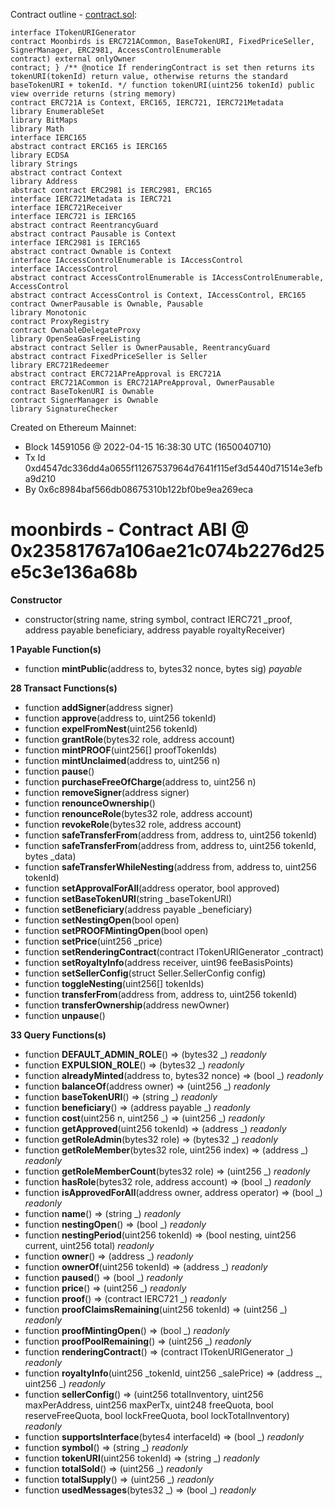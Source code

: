 Contract outline - [contract.sol](contract.sol):

```
interface ITokenURIGenerator
contract Moonbirds is ERC721ACommon, BaseTokenURI, FixedPriceSeller, SignerManager, ERC2981, AccessControlEnumerable
contract) external onlyOwner
contract; } /** @notice If renderingContract is set then returns its tokenURI(tokenId) return value, otherwise returns the standard baseTokenURI + tokenId. */ function tokenURI(uint256 tokenId) public view override returns (string memory)
contract ERC721A is Context, ERC165, IERC721, IERC721Metadata
library EnumerableSet
library BitMaps
library Math
interface IERC165
abstract contract ERC165 is IERC165
library ECDSA
library Strings
abstract contract Context
library Address
abstract contract ERC2981 is IERC2981, ERC165
interface IERC721Metadata is IERC721
interface IERC721Receiver
interface IERC721 is IERC165
abstract contract ReentrancyGuard
abstract contract Pausable is Context
interface IERC2981 is IERC165
abstract contract Ownable is Context
interface IAccessControlEnumerable is IAccessControl
interface IAccessControl
abstract contract AccessControlEnumerable is IAccessControlEnumerable, AccessControl
abstract contract AccessControl is Context, IAccessControl, ERC165
contract OwnerPausable is Ownable, Pausable
library Monotonic
contract ProxyRegistry
contract OwnableDelegateProxy
library OpenSeaGasFreeListing
abstract contract Seller is OwnerPausable, ReentrancyGuard
abstract contract FixedPriceSeller is Seller
library ERC721Redeemer
abstract contract ERC721APreApproval is ERC721A
contract ERC721ACommon is ERC721APreApproval, OwnerPausable
contract BaseTokenURI is Ownable
contract SignerManager is Ownable
library SignatureChecker
```


Created on Ethereum Mainnet:
- Block 14591056 @ 2022-04-15 16:38:30 UTC (1650040710)
- Tx Id 0xd4547dc336dd4a0655f11267537964d7641f115ef3d5440d71514e3efba9d210
- By 0x6c8984baf566db08675310b122bf0be9ea269eca


# moonbirds - Contract ABI @ 0x23581767a106ae21c074b2276d25e5c3e136a68b




**Constructor**

- constructor(string name, string symbol, contract IERC721 _proof, address payable beneficiary, address payable royaltyReceiver)

**1 Payable Function(s)**

- function **mintPublic**(address to, bytes32 nonce, bytes sig) _payable_

**28 Transact Functions(s)**

- function **addSigner**(address signer)
- function **approve**(address to, uint256 tokenId)
- function **expelFromNest**(uint256 tokenId)
- function **grantRole**(bytes32 role, address account)
- function **mintPROOF**(uint256[] proofTokenIds)
- function **mintUnclaimed**(address to, uint256 n)
- function **pause**()
- function **purchaseFreeOfCharge**(address to, uint256 n)
- function **removeSigner**(address signer)
- function **renounceOwnership**()
- function **renounceRole**(bytes32 role, address account)
- function **revokeRole**(bytes32 role, address account)
- function **safeTransferFrom**(address from, address to, uint256 tokenId)
- function **safeTransferFrom**(address from, address to, uint256 tokenId, bytes _data)
- function **safeTransferWhileNesting**(address from, address to, uint256 tokenId)
- function **setApprovalForAll**(address operator, bool approved)
- function **setBaseTokenURI**(string _baseTokenURI)
- function **setBeneficiary**(address payable _beneficiary)
- function **setNestingOpen**(bool open)
- function **setPROOFMintingOpen**(bool open)
- function **setPrice**(uint256 _price)
- function **setRenderingContract**(contract ITokenURIGenerator _contract)
- function **setRoyaltyInfo**(address receiver, uint96 feeBasisPoints)
- function **setSellerConfig**(struct Seller.SellerConfig config)
- function **toggleNesting**(uint256[] tokenIds)
- function **transferFrom**(address from, address to, uint256 tokenId)
- function **transferOwnership**(address newOwner)
- function **unpause**()

**33 Query Functions(s)**

- function **DEFAULT_ADMIN_ROLE**() ⇒ (bytes32 _) _readonly_
- function **EXPULSION_ROLE**() ⇒ (bytes32 _) _readonly_
- function **alreadyMinted**(address to, bytes32 nonce) ⇒ (bool _) _readonly_
- function **balanceOf**(address owner) ⇒ (uint256 _) _readonly_
- function **baseTokenURI**() ⇒ (string _) _readonly_
- function **beneficiary**() ⇒ (address payable _) _readonly_
- function **cost**(uint256 n, uint256 _) ⇒ (uint256 _) _readonly_
- function **getApproved**(uint256 tokenId) ⇒ (address _) _readonly_
- function **getRoleAdmin**(bytes32 role) ⇒ (bytes32 _) _readonly_
- function **getRoleMember**(bytes32 role, uint256 index) ⇒ (address _) _readonly_
- function **getRoleMemberCount**(bytes32 role) ⇒ (uint256 _) _readonly_
- function **hasRole**(bytes32 role, address account) ⇒ (bool _) _readonly_
- function **isApprovedForAll**(address owner, address operator) ⇒ (bool _) _readonly_
- function **name**() ⇒ (string _) _readonly_
- function **nestingOpen**() ⇒ (bool _) _readonly_
- function **nestingPeriod**(uint256 tokenId) ⇒ (bool nesting, uint256 current, uint256 total) _readonly_
- function **owner**() ⇒ (address _) _readonly_
- function **ownerOf**(uint256 tokenId) ⇒ (address _) _readonly_
- function **paused**() ⇒ (bool _) _readonly_
- function **price**() ⇒ (uint256 _) _readonly_
- function **proof**() ⇒ (contract IERC721 _) _readonly_
- function **proofClaimsRemaining**(uint256 tokenId) ⇒ (uint256 _) _readonly_
- function **proofMintingOpen**() ⇒ (bool _) _readonly_
- function **proofPoolRemaining**() ⇒ (uint256 _) _readonly_
- function **renderingContract**() ⇒ (contract ITokenURIGenerator _) _readonly_
- function **royaltyInfo**(uint256 _tokenId, uint256 _salePrice) ⇒ (address _, uint256 _) _readonly_
- function **sellerConfig**() ⇒ (uint256 totalInventory, uint256 maxPerAddress, uint256 maxPerTx, uint248 freeQuota, bool reserveFreeQuota, bool lockFreeQuota, bool lockTotalInventory) _readonly_
- function **supportsInterface**(bytes4 interfaceId) ⇒ (bool _) _readonly_
- function **symbol**() ⇒ (string _) _readonly_
- function **tokenURI**(uint256 tokenId) ⇒ (string _) _readonly_
- function **totalSold**() ⇒ (uint256 _) _readonly_
- function **totalSupply**() ⇒ (uint256 _) _readonly_
- function **usedMessages**(bytes32 _) ⇒ (bool _) _readonly_

